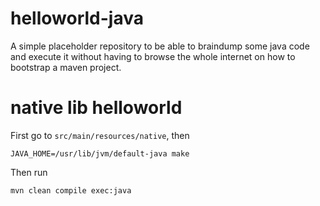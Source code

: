 # helloworld-java
A simple placeholder repository to be able to braindump some java code and execute it without having to browse the whole internet on how to bootstrap a maven project.

# native lib helloworld

First go to `src/main/resources/native`, then

```
JAVA_HOME=/usr/lib/jvm/default-java make
```

Then run

```
mvn clean compile exec:java
```

